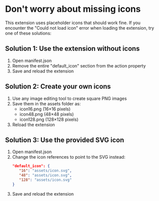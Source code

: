 # Don't worry about missing icons

This extension uses placeholder icons that should work fine. If you encounter the "Could not load icon" error when loading the extension, try one of these solutions:

## Solution 1: Use the extension without icons
1. Open manifest.json
2. Remove the entire "default_icon" section from the action property
3. Save and reload the extension

## Solution 2: Create your own icons
1. Use any image editing tool to create square PNG images
2. Save them in the assets folder as:
   - icon16.png (16×16 pixels)
   - icon48.png (48×48 pixels)
   - icon128.png (128×128 pixels)
3. Reload the extension

## Solution 3: Use the provided SVG icon
1. Open manifest.json
2. Change the icon references to point to the SVG instead:
   ```json
   "default_icon": {
      "16": "assets/icon.svg",
      "48": "assets/icon.svg",
      "128": "assets/icon.svg"
   }
   ```
3. Save and reload the extension
